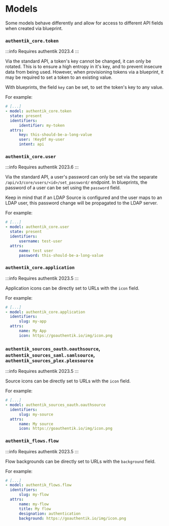# Models

Some models behave differently and allow for access to different API fields when created via blueprint.

### `authentik_core.token`

:::info
Requires authentik 2023.4
:::

Via the standard API, a token's key cannot be changed, it can only be rotated. This is to ensure a high entropy in it's key, and to prevent insecure data from being used. However, when provisioning tokens via a blueprint, it may be required to set a token to an existing value.

With blueprints, the field `key` can be set, to set the token's key to any value.

For example:

```yaml
# [...]
- model: authentik_core.token
  state: present
  identifiers:
      identifier: my-token
  attrs:
      key: this-should-be-a-long-value
      user: !KeyOf my-user
      intent: api
```

### `authentik_core.user`

:::info
Requires authentik 2023.6
:::

Via the standard API, a user's password can only be set via the separate `/api/v3/core/users/<id>/set_password/` endpoint. In blueprints, the password of a user can be set using the `password` field.

Keep in mind that if an LDAP Source is configured and the user maps to an LDAP user, this password change will be propagated to the LDAP server.

For example:

```yaml
# [...]
- model: authentik_core.user
  state: present
  identifiers:
      username: test-user
  attrs:
      name: test user
      password: this-should-be-a-long-value
```

### `authentik_core.application`

:::info
Requires authentik 2023.5
:::

Application icons can be directly set to URLs with the `icon` field.

For example:

```yaml
# [...]
- model: authentik_core.application
  identifiers:
      slug: my-app
  attrs:
      name: My App
      icon: https://goauthentik.io/img/icon.png
```

### `authentik_sources_oauth.oauthsource`, `authentik_sources_saml.samlsource`, `authentik_sources_plex.plexsource`

:::info
Requires authentik 2023.5
:::

Source icons can be directly set to URLs with the `icon` field.

For example:

```yaml
# [...]
- model: authentik_sources_oauth.oauthsource
  identifiers:
      slug: my-source
  attrs:
      name: My source
      icon: https://goauthentik.io/img/icon.png
```

### `authentik_flows.flow`

:::info
Requires authentik 2023.5
:::

Flow backgrounds can be directly set to URLs with the `background` field.

For example:

```yaml
# [...]
- model: authentik_flows.flow
  identifiers:
      slug: my-flow
  attrs:
      name: my-flow
      title: My flow
      designation: authentication
      background: https://goauthentik.io/img/icon.png
```
